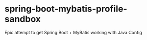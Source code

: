 spring-boot-mybatis-profile-sandbox
===================================

Epic attempt to get Spring Boot + MyBatis working with Java Config
